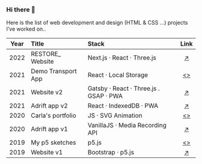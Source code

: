 ### Hi there 👋

Here is the list of web development and design (HTML & CSS ...) projects I’ve worked on..

| Year | Title | Stack | Link |
|:----:|:----- |:---------- |:----:|
| 2022 | RESTORE_ Website | Next.js · React · Three.js | [↗](https://restore-bremen.space/) |
| 2021 | Demo Transport App | React · Local Storage | [<>](https://github.com/farzadgo/transport-app) |
| 2021 | Website v2 | Gatsby · React · Three.js . GSAP · PWA | [↗](https://fagosemi.xyz/) |
| 2021 | Adrift app v2 | React · IndexedDB · PWA | [↗](https://adrift.city/) |
| 2020 | Carla's portfolio | JS · SVG Animation | [<>](https://github.com/farzadgo/carla-anacker) |
| 2020 | Adrift app v1 | VanillaJS · Media Recording API | [↗](https://farzadgo.github.io/adrift-js) |
| 2019 | My p5 sketches | p5.js | [<>](https://github.com/farzadgo/p5js-works) |
| 2019 | Website v1 | Bootstrap · p5.js | [↗](https://farzadgo.github.io/v1) |


<!--
**farzadgo/farzadgo** is a ✨ _special_ ✨ repository because its `README.md` (this file) appears on your GitHub profile.

Here are some ideas to get you started:

- 🔭 I’m currently working on ...
- 🌱 I’m currently learning ...
- 👯 I’m looking to collaborate on ...
- 🤔 I’m looking for help with ...
- 💬 Ask me about ...
- 📫 How to reach me: ...
- 😄 Pronouns: ...
- ⚡ Fun fact: ...
-->
